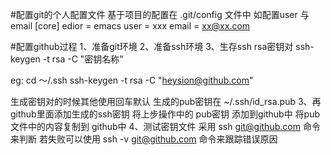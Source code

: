 #配置git的个人配置文件
基于项目的配置在 .git/config 文件中
如配置user 与 email
[core]
	edior = emacs
	user = xxx
	email = xx@xx.com

#配置github过程
1、准备git环境
2、准备ssh环境
3、生存ssh rsa密钥对
ssh-keygen -t rsa -C "密钥名称"

eg: 
cd ～/.ssh
ssh-keygen -t rsa -C "heysion@github.com"

生成密钥对的时候其他使用回车默认
生成的pub密钥在 ~/.ssh/id_rsa.pub
3、再github里面添加生成的ssh密钥
将上步操作中的 pub密钥 添加到github中
将pub文件中的内容复制到 github中
4、测试密钥文件
采用 ssh git@github.com 命令来判断
若失败可以使用
ssh -v git@github.com 命令来跟踪错误原因
